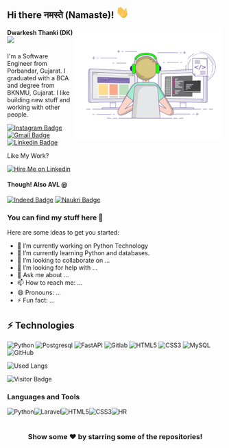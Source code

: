 ## Hi there नमस्ते (Namaste)! <img src="https://github.com/inspirasiprogrammer/inspirasiprogrammer/blob/main/wave.gif" width="30px">
<img align="right" alt="GIF" src="https://raw.githubusercontent.com/devSouvik/devSouvik/master/gif3.gif" width="350" style="max-width: 100%;">
<h4> Dwarkesh Thanki (DK) <img src="https://media.giphy.com/media/WUlplcMpOCEmTGBtBW/giphy.gif" width="30"> </h4>
I'm a Software Engineer from Porbandar, Gujarat. I graduated with a BCA and degree from BKNMU, Gujarat. I like building new stuff and working with other people.


[![Instagram Badge](https://img.shields.io/badge/-@whozdk-purple?style=flat-square&logo=instagram&logoColor=white&link=https://instagram.com/whozdk/)](https://instagram.com/whozdk)
[![Gmail Badge](https://img.shields.io/badge/-dwarkeshthanki738@gmail.com-c14438?style=flat-square&logo=Gmail&logoColor=white&link=mailto:dwarkeshthanki738@gmail.com)](mailto:dwarkeshthanki738@gmail.com)
[![Linkedin Badge](https://img.shields.io/badge/-Linkedin-blue?style=flat-square&logo=Linkedin&logoColor=white&link=https://www.linkedin.com/in/dwarkeshadmin/)](https://www.linkedin.com/in/dwarkeshadmin)

Like My Work?

[![Hire Me on Linkedin](https://img.shields.io/badge/Hire%20Me%20on-Linkedin-brightgreen?logo=linkedin&style=for-the-badge)](https://www.linkedin.com/in/dwarkeshadmin)

#### Though! Also AVL @
[![Indeed Badge](https://img.shields.io/badge/-Indeed-white?style=flat-square&logo=Indeed&logoColor=blue&link=https://profile.indeed.com/?hl=en_IN&co=IN&from=gnav-homepage)](https://profile.indeed.com/?hl=en_IN&co=IN&from=gnav-homepage)
[![Naukri Badge](https://img.shields.io/badge/-Naukri-blue?style=flat-square&logo=Naukri&logoColor=white&link=https://www.naukri.com/mnjuser/profile?id=&altresid)](https://www.naukri.com/mnjuser/profile?id=&altresid)

### You can find my stuff here :leaves:


Here are some ideas to get you started:

- 🔭 I’m currently working on Python Technology
- 🌱 I’m currently learning Python and databases.
- 👯 I’m looking to collaborate on ...
- 🤔 I’m looking for help with ...
- 💬 Ask me about ...
- 📫 How to reach me: ...
- 😄 Pronouns: ...
- ⚡ Fun fact: ...

## ⚡ Technologies

<!--- just --->

![Python](https://img.shields.io/badge/-Python-181717?style=flat-square&logo=python)
![Postgresql](https://img.shields.io/badge/-Postgresql-181717?style=flat-square&logo=postgresql)
![FastAPI](https://img.shields.io/badge/-FastAPI-181717?style=flat-square&logo=fastapi)
![Gitlab](https://img.shields.io/badge/-Gitlab-181717?style=flat-square&logo=gitlab)
![HTML5](https://img.shields.io/badge/-HTML5-E34F26?style=flat-square&logo=html5&logoColor=white)
![CSS3](https://img.shields.io/badge/-CSS3-1572B6?style=flat-square&logo=css3)
![MySQL](https://img.shields.io/badge/-MySQL-black?style=flat-square&logo=mysql)
![GitHub](https://img.shields.io/badge/-GitHub-181717?style=flat-square&logo=github)

![Used Langs](https://github-readme-stats.vercel.app/api/top-langs/?username=cognitlab)
<!-- ![Top Langs](https://github-readme-stats.vercel.app/api/top-langs/?username=cognitlab&hide=TeX&layout=compact) -->

![Visitor Badge](https://komarev.com/ghpvc/?username=cognitlab&color=green)

### Languages and Tools
<img align="left" src="https://simpleicons.org/icons/python.svg" alt="Python" height="40px" />
<img align="left" src="https://simpleicons.org/icons/fastapi.svg" alt="Laravel" height="40px" />
<img align="left" src="https://simpleicons.org/icons/html5.svg" alt="HTML5" height="40px" />
<img align="left" src="https://simpleicons.org/icons/css3.svg" alt="CSS3" height="40px" />
<img align="left" src="https://simpleicons.org/icons/hackerrank.svg" alt="HR" height="40px" />
<br />

#

<div align="center">

### Show some ❤️ by starring some of the repositories!

</div>
